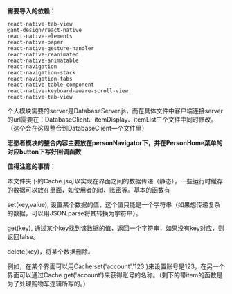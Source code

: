 **需要导入的依赖：**

```
react-native-tab-view
@ant-design/react-native
react-native-elements
react-native-paper
react-native-gesture-handler 
react-native-reanimated
react-native-animatable 
react-navigation
react-navigation-stack
react-navigation-tabs
react-native-table-component
react-native-keyboard-aware-scroll-view
react-native-tab-view
```

个人模块需要的server是DatabaseServer.js，而在具体文件中客户端连接server的url需要在：DatabaseClient、itemDisplay、itemList三个文件中同时修改。（这个会在这周整合到DatabaseClient一个文件里）

**志愿者模块的整合内容主要放在personNavigator下，并在PersonHome菜单的对应button下写好回调函数**

**值得注意的事情：**

本文件夹下的Cache.js可以实现在界面之间的数据传递（静态），一些运行时缓存的数据可以放在里面，如使用者的id、账密等。基本的函数有

set(key,value), 设置某个数据的值，这个值只能是一个字符串（如果想传递复杂的数据，可以用JSON.parse将其转换为字符串）。

get(key), 通过某个key找到该数据的值，返回一个字符串，如果没有key对应，则返回false。

delete(key)，将某个数据删除。

例如，在某个界面可以用Cache.set('account','123')来设置账号是123，在另一个界面可以通过Cache.get('account')来获得账号的名称。（剩下的带item的函数是为了处理购物车逻辑所写的。）
